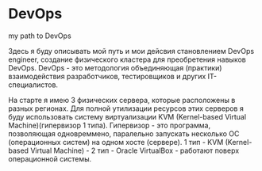 # DevOps
my path to DevOps

Здесь я буду описывать мой путь и мои дейсвия становлением DevOps engineer, создание физического кластера для преобретения навыков DevOps.
DevOps - это методология объединяющая (практики) взаимодействия разработчиков, тестировщиков и других IT-специалистов. 

На старте я имею 3 физических сервера, которые расположены в разных регионах.
Для полной утилизации ресурсов этих серверов я буду использовать систему виртуализации KVM (Kernel-based Virtual Machine)(гипервизор 1 типа).
Гипервизор - это программа, позволяющая одновреммено, паралельно запускать несколько ОС (операционных систем) на одном хосте (сервере).
 1 тип - KVM (Kernel-based Virtual Machine) - 
 2 тип - Oracle VirtualBox - работают поверх операционной системы.


